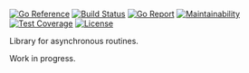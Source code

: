 [![Go Reference](https://pkg.go.dev/badge/github.com/Denisss025/go-async.svg)](https://pkg.go.dev/github.com/Denisss025/go-async@v0.3.0)
[![Build Status](https://github.com/Denisss025/go-async/workflows/Go/badge.svg)](https://github.com/Denisss025/go-async/actions?query=workflow%3AGo)
[![Go Report](https://goreportcard.com/badge/Denisss025/go-async)](https://goreportcard.com/report/Denisss025/go-async)
[![Maintainability](https://api.codeclimate.com/v1/badges/a40bb4190528e91a5df9/maintainability)](https://codeclimate.com/github/Denisss025/go-async/maintainability)
[![Test Coverage](https://api.codeclimate.com/v1/badges/a40bb4190528e91a5df9/test_coverage)](https://codeclimate.com/github/Denisss025/go-async/test_coverage)
[![License](https://img.shields.io/badge/License-MIT-blue.svg)](https://github.com/Denisss025/go-async/blob/main/LICENSE)


Library for asynchronous routines.

Work in progress.
